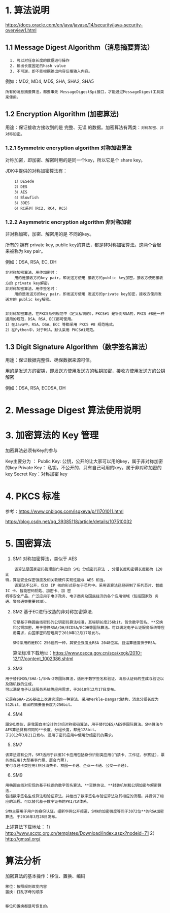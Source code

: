 # 1. 算法说明

https://docs.oracle.com/en/java/javase/14/security/java-security-overview1.html

## 1.1 Message Digest Algorithm（消息摘要算法）
```
  1. 可以对任意长度的数据进行操作
  2. 输出长度固定的hash value
  3. 不可逆，即不能根据输出内容反推输入内容。
```
  
例如：MD2, MD4, MD5, SHA, SHA2, SHA5
```
所有的消息摘要算法，都要事先 MessageDigestSpi接口，才能通过MessageDigest工具类来使用。
```

## 1.2 Encryption Algorithm (加密算法)
用途：保证接收方接收到的是 完整、无误 的数据。加密算法有两类：```对称加密、非对称加密```。

### 1.2.1 Symmetric encryption algorithm 对称加密算法
对称加密，即加密、解密时用的是同一个key，所以它是个 share key。

JDK中提供的对称加密算法有：
```
    1）DESede
    2）DES
    3）AES
    4）Blowfish
    5）3DES
    6）RC系列（RC2, RC4, RC5）
```

### 1.2.2 Asymmetric encryption algorithm 非对称加密
非对称加密，加密、解密用的是 不同的key。

所有的 拥有 private key, public key的算法，都是非对称加密算法。这两个合起来被称为 key pair。

例如：DSA, RSA, EC, DH

```
非对称加密算法，用作加密时：
    用的是接收方的key pair，即发送方使用 接收方的public key加密，接收方使用接收方的 private key解密。
非对称加密算法，用作签名时：
    用的是发送方的key pair，即发送方使用 发送方的private key加密，接收方使用发送方的 public key解密。


非对称加密算法，在PKCS系列规范中（定义私钥的），PKCS#1 是针对RSA的，PKCS #8是一种通用的规范，DSA、RSA、ECC都可使用。
1）在Java中，RSA、DSA、ECC 等都采用 PKCS #8 规范格式。
2）在Python中，对于RSA，默认采用 PKCS#1规范。

```    


## 1.3 Digit Signature Algorithm（数字签名算法）
用途：保证数据完整性、确保数据来源可信。

用的是发送方的密钥，即发送方使用发送方的私钥加密，接收方使用发送方的公钥解密
	
例如：DSA, RSA, ECDSA, DH		


# 2. Message Digest 算法使用说明


# 3. 加密算法的 Key 管理

加密算法必须有Key的参与

Key主要分为 ：
	Public Key: 公钥，公开的让大家可以用的key，属于非对称加密的key
	Private Key： 私钥，不公开的，只有自己可用的key，属于非对称加密的key
	Secret Key：对称加密 key


# 4. PKCS 标准

参考：https://www.cnblogs.com/lsgxeva/p/11701011.html

https://blog.csdn.net/qq_39385118/article/details/107510032


# 5. 国密算法
1. SM1
    对称加密算法，类似于 AES
```
    该算法是国家密码管理部门审批的 SM1 分组密码算法 , 分组长度和密钥长度都为 128 比
特，算法安全保密强度及相关软硬件实现性能与 AES 相当。
    该算法不公开，仅以 IP 核的形式存在于芯片中。采用该算法已经研制了系列芯片、智能 IC 卡、智能密码钥匙、加密卡、加 密
机等安全产品，广泛应用于电子政务、电子商务及国民经济的各个应用领域（包括国家政 务
通、警务通等重要领域）。
```
2. SM2
    基于EC进行改造的非对称加密算法.
    ```
   它是基于椭圆曲线密码的公钥密码算法标准，其秘钥长度256bit，包含数字签名、**交换和公钥加密，用于替换RSA/DH/ECDSA/ECDH等国际算法。可以满足电子认证服务系统等应用需求，由国家密码管理局于2010年12月17号发布。
   
   SM2采用的是ECC 256位的一种，其安全强度比RSA 2048位高，且运算速度快于RSA。
    ```
    
    算法标准下载地址：https://www.oscca.gov.cn/sca/xxgk/2010-12/17/content_1002386.shtml
    
3. SM3
```
用于替代MD5/SHA-1/SHA-2等国际算法，适用于数字签名和验证、消息认证码的生成与验证以及随机数的生成，
可以满足电子认证服务系统等应用需求，于2010年12月17日发布。

它是在SHA-256基础上改进实现的一种算法，采用Merkle-Damgard结构，消息分组长度为512bit，输出的摘要值长度为256bit。

```   
4. SM4
```
跟SM1类似，是我国自主设计的分组对称密码算法，用于替代DES/AES等国际算法。SM4算法与AES算法具有相同的**长度、分组长度，都是128bit。
于2012年3月21日发布，适用于密码应用中使用分组密码的需求。
```
5. SM7
```
该算法没有公开。SM7适用于非接IC卡应用包括身份识别类应用(门禁卡、工作证、参赛证)，票务类应用(大型赛事门票、展会门票)，
支付与通卡类应用(积分消费卡、校园一卡通、企业一卡通、公交一卡通)。
```

6. SM9
```
用椭圆曲线对实现的基于标识的数字签名算法、**交换协议、**封装机制和公钥加密与解密算法，
包括数字签名生成算法和验证算法，并给出了数字签名与验证算法及其相应的流程。并提供了相应的流程。可以替代基于数字证书的PKI/CA体系。

SM9主要用于用户的身份认证。据新华网公开报道，SM9的加密强度等同于3072位**的RSA加密算法，于2016年3月28日发布。
```


上述算法下载地址：
1）http://www.scctc.org.cn/templates/Download/index.aspx?nodeid=71
2）http://gmssl.org/



# 算法分析

加密算法的基本操作：移位、置换、编码
```text
移位：按照规则改变内容
置换：打乱字母的顺序


移位和置换都是可恢复的。

```










